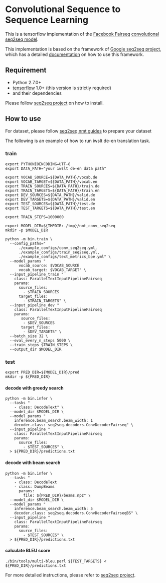 # Convolutional Sequence to Sequence Learning

This is a tensorflow implementation of the [Facebook Fairseq](https://github.com/facebookresearch/fairseq) [convolutional seq2seq model](https://arxiv.org/abs/1705.03122).

This implementation is based on the framework of [Google seq2seq project](https://github.com/google/seq2seq), which has a detailed [documentation](https://google.github.io/seq2seq/) on how to use this framework.


## Requirement

- Python 2.7.0+
- [tensorflow](https://github.com/tensorflow/tensorflow) 1.0+ (this version is strictly required)
- and their dependencies

Please follow [seq2seq project](https://google.github.io/seq2seq/) on how to install. 
## How to use
For dataset, please follow [seq2seq nmt guides](https://google.github.io/seq2seq/nmt/) to prepare your dataset

The following is an example of how to run iwslt de-en translation task.
### train
```
export PYTHONIOENCODING=UTF-8
export DATA_PATH="your iwslt de-en data path"

export VOCAB_SOURCE=${DATA_PATH}/vocab.de
export VOCAB_TARGET=${DATA_PATH}/vocab.en
export TRAIN_SOURCES=${DATA_PATH}/train.de
export TRAIN_TARGETS=${DATA_PATH}/train.en
export DEV_SOURCES=${DATA_PATH}/valid.de
export DEV_TARGETS=${DATA_PATH}/valid.en
export TEST_SOURCES=${DATA_PATH}/test.de
export TEST_TARGETS=${DATA_PATH}/test.en

export TRAIN_STEPS=1000000

export MODEL_DIR=${TMPDIR:-/tmp}/nmt_conv_seq2seq
mkdir -p $MODEL_DIR

python -m bin.train \
  --config_paths="
      ./example_configs/conv_seq2seq.yml,
      ./example_configs/train_seq2seq.yml,
      ./example_configs/text_metrics_bpe.yml" \
  --model_params "
      vocab_source: $VOCAB_SOURCE
      vocab_target: $VOCAB_TARGET" \
  --input_pipeline_train "
    class: ParallelTextInputPipelineFairseq
    params:
      source_files:
        - $TRAIN_SOURCES
      target_files:
        - $TRAIN_TARGETS" \
  --input_pipeline_dev "
    class: ParallelTextInputPipelineFairseq
    params:
       source_files:
        - $DEV_SOURCES
       target_files:
        - $DEV_TARGETS" \
  --batch_size 32 \
  --eval_every_n_steps 5000 \
  --train_steps $TRAIN_STEPS \
  --output_dir $MODEL_DIR

```

### test

```
export PRED_DIR=${MODEL_DIR}/pred
mkdir -p ${PRED_DIR}
```

#### decode with greedy search
```
python -m bin.infer \
  --tasks "
    - class: DecodeText" \
  --model_dir $MODEL_DIR \
  --model_params "
    inference.beam_search.beam_width: 1 
    decoder.class: seq2seq.decoders.ConvDecoderFairseq" \
  --input_pipeline "
    class: ParallelTextInputPipelineFairseq
    params:
      source_files:
        - $TEST_SOURCES" \
  > ${PRED_DIR}/predictions.txt

```

#### decode with beam search
```
python -m bin.infer \
  --tasks "
    - class: DecodeText
    - class: DumpBeams
      params:
        file: ${PRED_DIR}/beams.npz" \
  --model_dir $MODEL_DIR \
  --model_params "
    inference.beam_search.beam_width: 5 
    decoder.class: seq2seq.decoders.ConvDecoderFairseqBS" \
  --input_pipeline "
    class: ParallelTextInputPipelineFairseq
    params:
      source_files:
        - $TEST_SOURCES" \
  > ${PRED_DIR}/predictions.txt
```

#### calculate BLEU score
```
./bin/tools/multi-bleu.perl ${TEST_TARGETS} < ${PRED_DIR}/predictions.txt
```

For more detailed instructions, please refer to [seq2seq project](https://google.github.io/seq2seq/).



